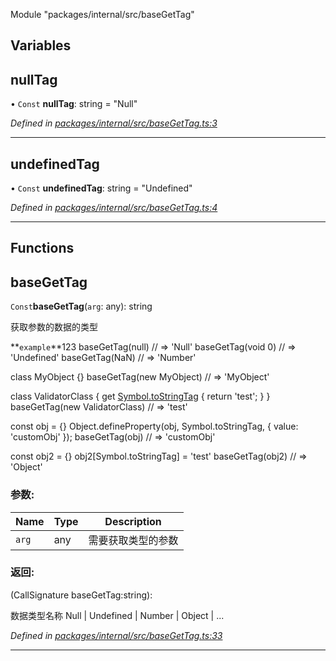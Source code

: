 Module &quot;packages/internal/src/baseGetTag&quot;

## Variables

## nullTag

• `Const` **nullTag**: string = "Null"

*Defined in [packages/internal/src/baseGetTag.ts:3](https://github.com/extend-js/extend/blob/d92be1e/packages/internal/src/baseGetTag.ts#L3)*

___

## undefinedTag

• `Const` **undefinedTag**: string = "Undefined"

*Defined in [packages/internal/src/baseGetTag.ts:4](https://github.com/extend-js/extend/blob/d92be1e/packages/internal/src/baseGetTag.ts#L4)*

___

## Functions

## baseGetTag

`Const`**baseGetTag**(`arg`: any): string

获取参数的数据的类型

**`example`**123 
 baseGetTag(null) // => 'Null'
 baseGetTag(void 0) // => 'Undefined'
 baseGetTag(NaN) // => 'Number'

 class MyObject {}
 baseGetTag(new MyObject) // => 'MyObject'

 class ValidatorClass {
   get [Symbol.toStringTag]() {
     return 'test';
   }
 }
 baseGetTag(new ValidatorClass) // => 'test'

 const obj = {}
 Object.defineProperty(obj, Symbol.toStringTag, { value: 'customObj' });
 baseGetTag(obj) // => 'customObj'

 const obj2 = {}
 obj2[Symbol.toStringTag] = 'test'
 baseGetTag(obj2) // => 'Object'

### 参数:

Name | Type | Description |
------ | ------ | ------ |
`arg` | any | 需要获取类型的参数 |

### 返回:

(CallSignature baseGetTag:string): 

数据类型名称 Null | Undefined | Number | Object | ...

*Defined in [packages/internal/src/baseGetTag.ts:33](https://github.com/extend-js/extend/blob/d92be1e/packages/internal/src/baseGetTag.ts#L33)*

___
